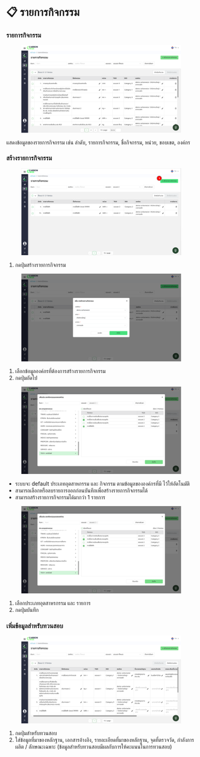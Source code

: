 # 📋 รายการกิจกรรม

### รายการกิจกรรม

<figure><img src="../.gitbook/assets/image (26).png" alt=""><figcaption></figcaption></figure>

แสดงข้อมูลของรายการกิจกรรม เช่น ลำดับ, รายการกิจกรรม, ชื่อกิจกรรม, หน่วย, ขอบเขต, องค์กร

### สร้างรายการกิจกรรม

<figure><img src="../.gitbook/assets/image (21).png" alt=""><figcaption></figcaption></figure>

1. กดปุ่มสร้างรายการกิจกรรม

<figure><img src="../.gitbook/assets/image (22).png" alt=""><figcaption></figcaption></figure>

1. เลือกข้อมูลองค์กรที่ต้องการสร้างรายการกิจกรรม
2. กดปุ่มถัดไป

<figure><img src="../.gitbook/assets/image (24).png" alt=""><figcaption></figcaption></figure>

* ระบบจะ default ประเภทอุตสาหกรรม และ กิจกรรม ตามข้อมูลขององค์กรที่มี ไว้ให้อัตโนมัติ
* สามารถเลือกหรือลบรายการออกก่อนบันทึกเพื่อสร้างรายการกิจกรรมได้
* สามารถสร้างรายการกิจกรรมได้มากว่า 1 รายการ

<figure><img src="../.gitbook/assets/image (25).png" alt=""><figcaption></figcaption></figure>

1. เลือกประเภทอุตสาหรกรรม และ รายการ
2. กดปุ่มบันทึก

### เพิ่มข้อมูลสำหรับทวนสอบ

<figure><img src="../.gitbook/assets/image (69).png" alt=""><figcaption></figcaption></figure>

1. กดปุ่มสำหรับทวนสอบ
2. ใส่ข้อมูลที่มาของหลักฐาน, เอกสารอ้างอิง, รายละเอียดที่มาของหลักฐาน, จุดที่ตรวจวัด, กำลังการผลิต / ลักษณะเฉพาะ (ข้อมูลสำหรับทวนสอบมีผลกับการให้คะแนนในการทวนสอบ)
